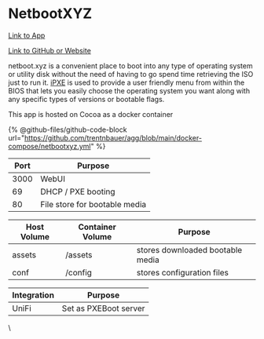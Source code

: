 # NetbootXYZ

[Link to App](https://netboot.xfgn.dev)

[Link to GitHub or Website](https://github.com/netbootxyz/netboot.xyz)

netboot.xyz is a convenient place to boot into any type of operating system or utility disk without the need of having to go spend time retrieving the ISO just to run it. [iPXE](http://ipxe.org/) is used to provide a user friendly menu from within the BIOS that lets you easily choose the operating system you want along with any specific types of versions or bootable flags.

This app is hosted on Cocoa as a docker container

{% @github-files/github-code-block url="https://github.com/trentnbauer/agg/blob/main/docker-compose/netbootxyz.yml" %}

| Port | Purpose                       |
| ---- | ----------------------------- |
| 3000 | WebUI                         |
| 69   | DHCP / PXE booting            |
| 80   | File store for bootable media |

| Host Volume | Container Volume | Purpose                          |
| ----------- | ---------------- | -------------------------------- |
| assets      | /assets          | stores downloaded bootable media |
| conf        | /config          | stores configuration files       |

| Integration | Purpose               |
| ----------- | --------------------- |
| UniFi       | Set as PXEBoot server |

\
